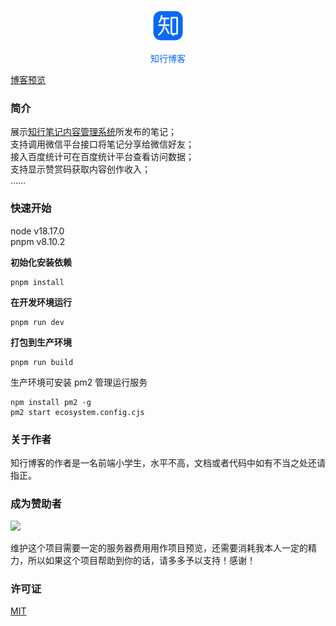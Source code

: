 <p align="center">
  <img src="./public/logo.png" width="50px" />
</p>

<p align="center">
  <span style="color: #0a69f5">知行博客</span>
</p>

[博客预览](https://zxctb.top:8080)  

### 简介

展示[知行笔记内容管理系统](https://github.com/xtthaop/zxnote-web)所发布的笔记；  
支持调用微信平台接口将笔记分享给微信好友；  
接入百度统计可在百度统计平台查看访问数据；  
支持显示赞赏码获取内容创作收入；  
……

### 快速开始

node v18.17.0  
pnpm v8.10.2

**初始化安装依赖**

```
pnpm install
```

**在开发环境运行**

```
pnpm run dev
```

**打包到生产环境**

```
pnpm run build
```

生产环境可安装 pm2 管理运行服务

```
npm install pm2 -g
pm2 start ecosystem.config.cjs
```

### 关于作者

知行博客的作者是一名前端小学生，水平不高，文档或者代码中如有不当之处还请指正。

### 成为赞助者

<img src="https://github.com/xtthaop/image-lib/blob/master/comodo-admin/sponsor.png?raw=true" width="300px" />

维护这个项目需要一定的服务器费用用作项目预览，还需要消耗我本人一定的精力，所以如果这个项目帮助到你的话，请多多予以支持！感谢！

### 许可证

[MIT](LICENSE.md)

